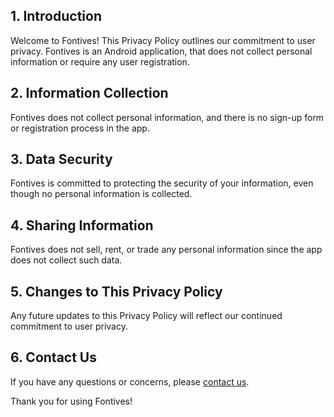 ## 1. Introduction

Welcome to Fontives! This Privacy Policy outlines our commitment to user privacy. Fontives is an Android application, that does not collect personal information or require any user registration.

## 2. Information Collection

Fontives does not collect personal information, and there is no sign-up form or registration process in the app.

## 3. Data Security

Fontives is committed to protecting the security of your information, even though no personal information is collected.

## 4. Sharing Information

Fontives does not sell, rent, or trade any personal information since the app does not collect such data.

## 5. Changes to This Privacy Policy

Any future updates to this Privacy Policy will reflect our continued commitment to user privacy.

## 6. Contact Us

If you have any questions or concerns, please [contact us](mailto:intelligence.elites@gmail.com). 

Thank you for using Fontives!
